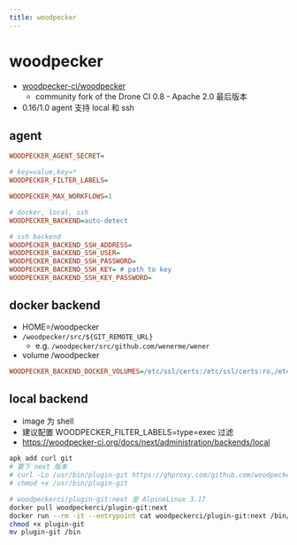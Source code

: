 ```yaml
---
title: woodpecker
---
```


# woodpecker

- [woodpecker-ci/woodpecker](https://github.com/woodpecker-ci/woodpecker)
  - community fork of the Drone CI 0.8 - Apache 2.0 最后版本
- 0.16/1.0 agent 支持 local 和 ssh

## agent

```ini
WOODPECKER_AGENT_SECRET=

# key=value,key=*
WOODPECKER_FILTER_LABELS=

WOODPECKER_MAX_WORKFLOWS=1

# docker, local, ssh
WOODPECKER_BACKEND=auto-detect

# ssh backend
WOODPECKER_BACKEND_SSH_ADDRESS=
WOODPECKER_BACKEND_SSH_USER=
WOODPECKER_BACKEND_SSH_PASSWORD=
WOODPECKER_BACKEND_SSH_KEY= # path to key
WOODPECKER_BACKEND_SSH_KEY_PASSWORD=
```

## docker backend

- HOME=/woodpecker
- `/woodpecker/src/${GIT_REMOTE_URL}`
  - e.g. `/woodpecker/src/github.com/wenerme/wener`
- volume /woodpecker

```ini
WOODPECKER_BACKEND_DOCKER_VOLUMES=/etc/ssl/certs:/etc/ssl/certs:ro,/etc/timezone:/etc/timezone
```

## local backend

- image 为 shell
- 建议配置 WOODPECKER_FILTER_LABELS=type=exec 过滤
- https://woodpecker-ci.org/docs/next/administration/backends/local

```bash
apk add curl git
# 要下 next 版本
# curl -Lo /usr/bin/plugin-git https://ghproxy.com/github.com/woodpecker-ci/plugin-git/releases/download/v2.0.3/linux-amd64_plugin-git
# chmod +x /usr/bin/plugin-git

# woodpeckerci/plugin-git:next 是 AlpineLinux 3.17
docker pull woodpeckerci/plugin-git:next
docker run --rm -it --entrypoint cat woodpeckerci/plugin-git:next /bin/plugin-git > plugin-git
chmod +x plugin-git
mv plugin-git /bin
```
